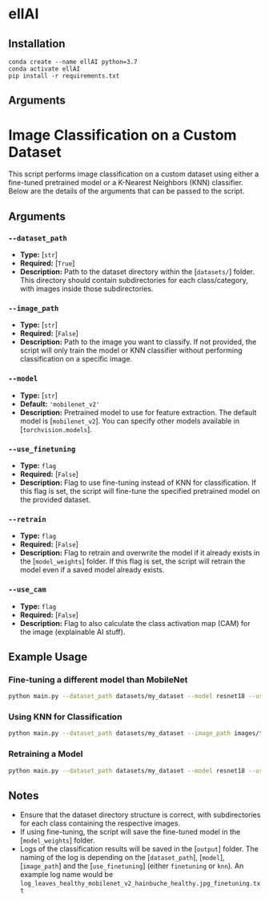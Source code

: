 # ellAI

## Installation

```
conda create --name ellAI python=3.7
conda activate ellAI
pip install -r requirements.txt
```

## Arguments

# Image Classification on a Custom Dataset

This script performs image classification on a custom dataset using either a fine-tuned pretrained model or a K-Nearest Neighbors (KNN) classifier. Below are the details of the arguments that can be passed to the script.

## Arguments

### `--dataset_path`
- **Type:** [`str`]
- **Required:** [`True`]
- **Description:** Path to the dataset directory within the [`datasets/`] folder. This directory should contain subdirectories for each class/category, with images inside those subdirectories.

### `--image_path`
- **Type:** [`str`]
- **Required:** [`False`]
- **Description:** Path to the image you want to classify. If not provided, the script will only train the model or KNN classifier without performing classification on a specific image.

### `--model`
- **Type:** [`str`]
- **Default:** `'mobilenet_v2'`
- **Description:** Pretrained model to use for feature extraction. The default model is [`mobilenet_v2`]. You can specify other models available in [`torchvision.models`].

### `--use_finetuning`
- **Type:** `flag`
- **Required:** [`False`]
- **Description:** Flag to use fine-tuning instead of KNN for classification. If this flag is set, the script will fine-tune the specified pretrained model on the provided dataset.

### `--retrain`
- **Type:** `flag`
- **Required:** [`False`]
- **Description:** Flag to retrain and overwrite the model if it already exists in the [`model_weights`] folder. If this flag is set, the script will retrain the model even if a saved model already exists.

### `--use_cam`
- **Type:** `flag`
- **Required:** [`False`]
- **Description:** Flag to also calculate the class activation map (CAM) for the image (explainable AI stuff).

## Example Usage

### Fine-tuning a different model than MobileNet
```sh
python main.py --dataset_path datasets/my_dataset --model resnet18 --use_finetuning
```

### Using KNN for Classification
```sh
python main.py --dataset_path datasets/my_dataset --image_path images/test_image.jpg
```

### Retraining a Model
```sh
python main.py --dataset_path datasets/my_dataset --model resnet18 --use_finetuning --retrain
```

## Notes
- Ensure that the dataset directory structure is correct, with subdirectories for each class containing the respective images.
- If using fine-tuning, the script will save the fine-tuned model in the [`model_weights`] folder.
- Logs of the classification results will be saved in the [`output`] folder. The naming of the log is depending on the [`dataset_path`], [`model`], [`image_path`] and the [`use_finetuning`] (either `finetuning` or `knn`). An example log name would be `log_leaves_healthy_mobilenet_v2_hainbuche_healthy.jpg_finetuning.txt`